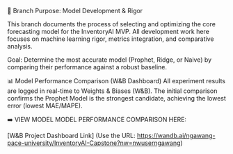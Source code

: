 🧠 Branch Purpose: Model Development & Rigor 

This branch documents the process of selecting and optimizing the core forecasting model for the InventoryAI MVP. All development work here focuses on machine learning rigor, metrics integration, and comparative analysis.

Goal: Determine the most accurate model (Prophet, Ridge, or Naive) by comparing their performance against a robust baseline.

📊 Model Performance Comparison (W&B Dashboard)
All experiment results are logged in real-time to Weights & Biases (W&B). The initial comparison confirms the Prophet Model is the strongest candidate, achieving the lowest error (lowest MAE/MAPE).

➡️ VIEW MODEL MODEL PERFORMANCE COMPARISON HERE:

[W&B Project Dashboard Link] (Use the URL:  https://wandb.ai/ngawang-pace-university/InventoryAI-Capstone?nw=nwuserngawang)
